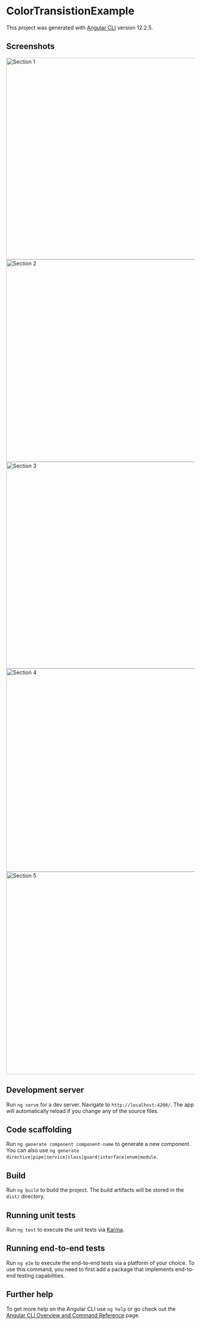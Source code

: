 # ColorTransistionExample

This project was generated with [Angular CLI](https://github.com/angular/angular-cli) version 12.2.5.

## Screenshots

<img width="539" alt="Section 1" src="https://user-images.githubusercontent.com/15320739/209674650-b39f8e6c-f4cf-437c-a277-0df741c0c312.png">
<img width="541" alt="Section 2" src="https://user-images.githubusercontent.com/15320739/209674675-3fec0bd5-16d1-4f4f-b93e-96a1c1176bc3.png">
<img width="552" alt="Section 3" src="https://user-images.githubusercontent.com/15320739/209674681-91b4ca01-fe98-4380-92f0-5a653937273e.png">
<img width="543" alt="Section 4" src="https://user-images.githubusercontent.com/15320739/209674693-d13d547e-e08d-4776-bc98-59b838985fee.png">
<img width="542" alt="Section 5" src="https://user-images.githubusercontent.com/15320739/209674696-f13c8576-3e92-41f8-bc4b-b8576592780d.png">

## Development server

Run `ng serve` for a dev server. Navigate to `http://localhost:4200/`. The app will automatically reload if you change any of the source files.

## Code scaffolding

Run `ng generate component component-name` to generate a new component. You can also use `ng generate directive|pipe|service|class|guard|interface|enum|module`.

## Build

Run `ng build` to build the project. The build artifacts will be stored in the `dist/` directory.

## Running unit tests

Run `ng test` to execute the unit tests via [Karma](https://karma-runner.github.io).

## Running end-to-end tests

Run `ng e2e` to execute the end-to-end tests via a platform of your choice. To use this command, you need to first add a package that implements end-to-end testing capabilities.

## Further help

To get more help on the Angular CLI use `ng help` or go check out the [Angular CLI Overview and Command Reference](https://angular.io/cli) page.
